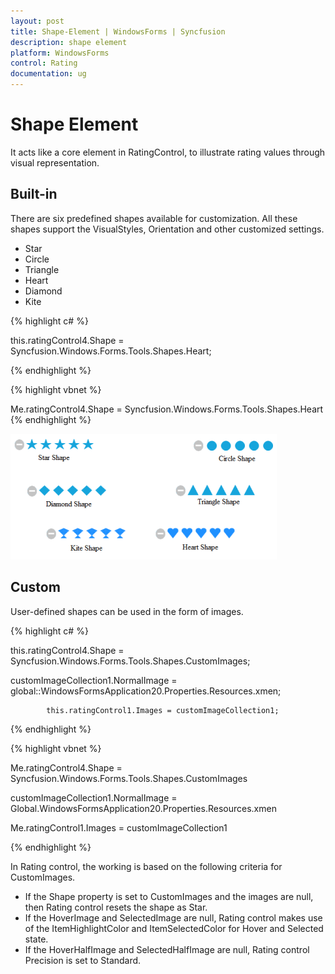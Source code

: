 ```yaml
---
layout: post
title: Shape-Element | WindowsForms | Syncfusion
description: shape element
platform: WindowsForms
control: Rating  
documentation: ug
---
```


# Shape Element

It acts like a core element in RatingControl, to illustrate rating values through visual representation.

## Built-in

There are six predefined shapes available for customization. All these shapes support the VisualStyles, Orientation and other customized settings.

* Star
* Circle
* Triangle
* Heart
* Diamond
* Kite

{% highlight c# %}

this.ratingControl4.Shape = Syncfusion.Windows.Forms.Tools.Shapes.Heart;

{% endhighlight %}

{% highlight vbnet %}

Me.ratingControl4.Shape = Syncfusion.Windows.Forms.Tools.Shapes.Heart
{% endhighlight %}


![](Shape-Element_images/Shape-Element_img1.png)



## Custom

User-defined shapes can be used in the form of images.

{% highlight c# %}

this.ratingControl4.Shape = Syncfusion.Windows.Forms.Tools.Shapes.CustomImages;

customImageCollection1.NormalImage = global::WindowsFormsApplication20.Properties.Resources.xmen;

            this.ratingControl1.Images = customImageCollection1;


{% endhighlight %}


{% highlight vbnet %}

Me.ratingControl4.Shape = Syncfusion.Windows.Forms.Tools.Shapes.CustomImages

customImageCollection1.NormalImage = Global.WindowsFormsApplication20.Properties.Resources.xmen

Me.ratingControl1.Images = customImageCollection1


{% endhighlight %}


In Rating control, the working is based on the following criteria for CustomImages.

* If the Shape property is set to CustomImages and the images are null, then Rating control resets the shape as Star.
* If the HoverImage and SelectedImage are null, Rating control makes use of the ItemHighlightColor and ItemSelectedColor for Hover and Selected state.
* If the HoverHalfImage and SelectedHalfImage are null, Rating control Precision is set to Standard.
